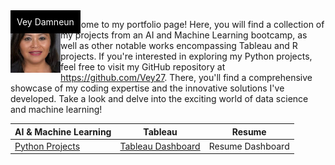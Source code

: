 <div style="position: relative;">
  <img src="./assets/vey5.JPG" alt="Vey Damneun" width="80" height="100" align="left">
  <p style="position: absolute; top: 0; left: 0; margin: 0; padding: 10px; color: white; background-color: black;">Vey Damneun</p>
</div>

<p>Welcome to my portfolio page! Here, you will find a collection of my projects from an AI and Machine Learning bootcamp, as well as other notable works encompassing Tableau and R projects. If you're interested in exploring my Python projects, feel free to visit my GitHub repository at <a href="https://github.com/Vey27">https://github.com/Vey27</a>. There, you'll find a comprehensive showcase of my coding expertise and the innovative solutions I've developed. Take a look and delve into the exciting world of data science and machine learning!</p>

<table>
  <thead>
    <tr>
      <th>AI & Machine Learning</th>
      <th>Tableau</th>
      <th>Resume</th>
    </tr>
  </thead>
  <tbody>
    <tr>
      <td><a href="https://www.datascienceportfol.io/Vey">Python Projects</a></td>
      <td><a href="https://public.tableau.com/app/profile/vey.damneun5377">Tableau Dashboard</a></td>
      <td>Resume Dashboard</td>
    </tr>
    <!-- Add more rows as needed -->
  </tbody>
</table>







 






    
